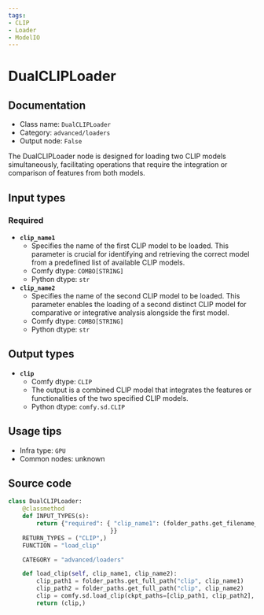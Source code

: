```yaml
---
tags:
- CLIP
- Loader
- ModelIO
---
```


# DualCLIPLoader
## Documentation
- Class name: `DualCLIPLoader`
- Category: `advanced/loaders`
- Output node: `False`

The DualCLIPLoader node is designed for loading two CLIP models simultaneously, facilitating operations that require the integration or comparison of features from both models.
## Input types
### Required
- **`clip_name1`**
    - Specifies the name of the first CLIP model to be loaded. This parameter is crucial for identifying and retrieving the correct model from a predefined list of available CLIP models.
    - Comfy dtype: `COMBO[STRING]`
    - Python dtype: `str`
- **`clip_name2`**
    - Specifies the name of the second CLIP model to be loaded. This parameter enables the loading of a second distinct CLIP model for comparative or integrative analysis alongside the first model.
    - Comfy dtype: `COMBO[STRING]`
    - Python dtype: `str`
## Output types
- **`clip`**
    - Comfy dtype: `CLIP`
    - The output is a combined CLIP model that integrates the features or functionalities of the two specified CLIP models.
    - Python dtype: `comfy.sd.CLIP`
## Usage tips
- Infra type: `GPU`
- Common nodes: unknown


## Source code
```python
class DualCLIPLoader:
    @classmethod
    def INPUT_TYPES(s):
        return {"required": { "clip_name1": (folder_paths.get_filename_list("clip"), ), "clip_name2": (folder_paths.get_filename_list("clip"), ),
                             }}
    RETURN_TYPES = ("CLIP",)
    FUNCTION = "load_clip"

    CATEGORY = "advanced/loaders"

    def load_clip(self, clip_name1, clip_name2):
        clip_path1 = folder_paths.get_full_path("clip", clip_name1)
        clip_path2 = folder_paths.get_full_path("clip", clip_name2)
        clip = comfy.sd.load_clip(ckpt_paths=[clip_path1, clip_path2], embedding_directory=folder_paths.get_folder_paths("embeddings"))
        return (clip,)

```
